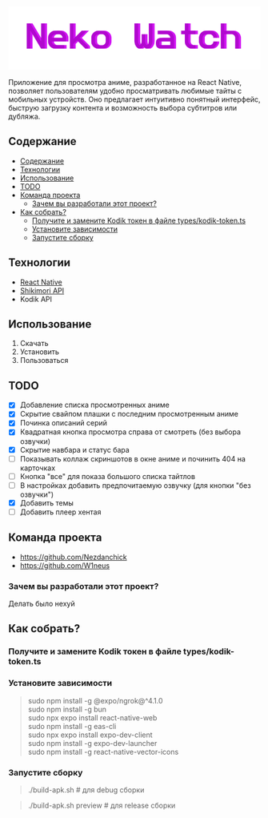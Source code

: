 <span style="display:block;text-align:center">![alt text](./assets/images/title.png)</span>

Приложение для просмотра аниме, разработанное на React Native, позволяет пользователям удобно просматривать любимые тайты с мобильных устройств. Оно предлагает интуитивно понятный интерфейс, быструю загрузку контента и возможность выбора субтитров или дубляжа.

## Содержание
- [Содержание](#содержание)
- [Технологии](#технологии)
- [Использование](#использование)
- [TODO](#todo)
- [Команда проекта](#команда-проекта)
  - [Зачем вы разработали этот проект?](#зачем-вы-разработали-этот-проект)
- [Как собрать?](#как-собрать)
  - [Получите и замените Kodik токен в файле types/kodik-token.ts](#получите-и-замените-kodik-токен-в-файле-typeskodik-tokents)
  - [Установите зависимости](#установите-зависимости)
  - [Запустите сборку](#запустите-сборку)

## Технологии
- [React Native](https://reactnative.dev/)
- [Shikimori API](https://shikimori.one/api/doc)
- Kodik API

## Использование
1) Скачать
2) Установить 
3) Пользоваться


## TODO
- [x] Добавление списка просмотренных аниме
- [x] Скрытие свайпом плашки с последним просмотренным аниме
- [x] Починка описаний серий
- [x] Квадратная кнопка просмотра справа от смотреть (без выбора озвучки)
- [x] Скрытие навбара и статус бара
- [ ] Показывать коллаж скриншотов в окне аниме и починить 404 на карточках
- [ ] Кнопка "все" для показа большого списка тайтлов
- [ ] В настройках добавить предпочитаемую озвучку (для кнопки "без озвучки")
- [x] Добавить темы
- [ ] Добавить плеер хентая

## Команда проекта
- https://github.com/Nezdanchick
- https://github.com/W1neus

### Зачем вы разработали этот проект?
Делать было нехуй

## Как собрать?

### Получите и замените Kodik токен в файле types/kodik-token.ts

### Установите зависимости

> sudo npm install -g @expo/ngrok@^4.1.0   
  sudo npm install -g bun   
  sudo npx expo install react-native-web   
  sudo npm install -g eas-cli   
  sudo npx expo install expo-dev-client   
  sudo npm install -g expo-dev-launcher   
  sudo npm install -g react-native-vector-icons  
 
### Запустите сборку

> ./build-apk.sh # для debug сборки

> ./build-apk.sh preview # для release сборки 
